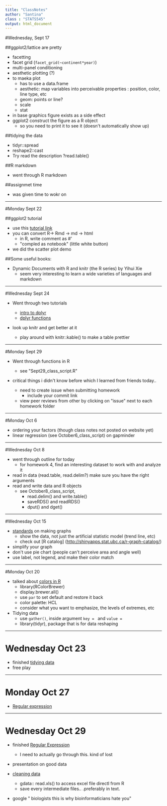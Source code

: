 ```yaml
---
title: "ClassNotes"
author: "Santina"
class : "STATS545"
output: html_document
---
```

#Wednesday, Sept 17 


##ggplot2/lattice are pretty 

- facetting 
- facet grid (`facet_grid(~continent*year)`)
- multi-panel conditioning 
- aesthetic plotting (?) 
- to maeka  plot
  * has to use a data.frame 
  * aesthetic: map variables into perceivable properties : position, color, line type, etc
  * geom: points or line? 
  * scale
  * stat
- in base graphics figure exists as a side effect
- ggplot2 construct the figure as a R object 
  * so you need to print it to see it (doesn't automatically show up)

##tidying the data 
- tidyr::spread 
- reshape2::cast
- Try read the description ?read.table()

##R markdown
- went through R markdown

##assignmet time
- was given time to wokr on 

-----
#Monday Sept 22 

##ggplot2 tutorial 
- use this [tutorial link](https://github.com/jennybc/ggplot2-tutorial)
- you can convert R-> Rmd  -> md -> html 
  * in R, write comment as #'  
  * "compled as notebook" (little white button)
- we did the scatter plot demo 

##Some useful books: 
- Dynamic Documents with R and knitr (the R series) by Yihui Xie 
  - seem very interesting to learn a wide varieties of languages and markdown 

-------

#Wednesday Sept 24 
- Went through two tutorials 
  * [intro to dplyr](http://stat545-ubc.github.io/block009_dplyr-intro.html)
  * [dplyr functions](http://stat545-ubc.github.io/block010_dplyr-end-single-table.html)

- look up knitr and get better at it 
  * play around with knitr::kable() to make a table prettier
  
  
-------

#Monday Sept 29
- Went through functions in R 
  * see "Sept29_class_script.R"

- critical things i didn't know before which I learned from friends today..
  * need to create issue when submitting homework
    - include your commit link 
  * view peer reviews from other by clicking on "issue" next to each homework folder 

-------
#Monday Oct 6 
- ordering your factors  (though class notes not posted on website yet)
- linear regression (see October6_class_script) on gapminder 


-------

#Wednesday Oct 8
- went through outline for today
  * for homework 4, find an interesting dataset to work with and analyze it 
- read in data (read.table, read.delim?) make sure you have the right arguments 
- read and write data and R objects
  * see October8_class_script, 
    - read.delim() and write.table()
    - saveRDS() and readRDS() 
    - dput() and dget() 
    
    
-------
#Wednesday Oct 15 
- [standards](http://stat545-ubc.github.io/block015_graph-dos-donts.html) on making graphs
  * show the data, not just the artificial statistic model (trend line, etc)
  * check out [R catalog] (http://shinyapps.stat.ubc.ca/r-graph-catalog/)
- simplify your graph 
- don't use pie chart (people can't perceive area and angle well)
- use label, not legend, and make their color match 

-------
#Monday Oct 20 

- talked about [colors in R](http://stat545-ubc.github.io/block018_colors.html) 
  * library(RColorBrewer)
  * display.brewer.all()
  * use `par` to set default and restore it back 
  * color palette: HCL 
  * consider what you want to emphasize, the levels of extremes, etc 
- Tidying data 
  * use `gather()`, inside argument `key = ` and `value = ` 
  * library(tidyr), package that is for data reshaping 
  
------ 
# Wednesday Oct 23 
- finished [tidying data](http://stat545-ubc.github.io/bit002_tidying-lotr-data.html)
- free play 

------

# Monday Oct 27 
- [Regular expression](http://stat545-ubc.github.io/block022_regular-expression.html)

------

# Wednesday Oct 29
- finished [Regular Expression](http://stat545-ubc.github.io/block022_regular-expression.html)
  * I need to actually go through this. kind of lost 
- presentation on good data
- [cleaning data](http://www.slideshare.net/jenniferbryan5811/excel-readwritedelimfiles) 
  * gdata:: read.xls()  to access excel file directl from R 
  * save every intermediate files.. .preferably in text.
  
- google " biologists this is why bioinformaticians hate you"

